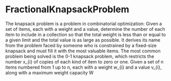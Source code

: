 # FractionalKnapsackProblem
The knapsack problem is a problem in combinatorial optimization: Given a set of items, each with a weight and a value, determine the number of each item to include in a collection so that the total weight is less than or equal to a given limit and the total value is as large as possible. It derives its name from the problem faced by someone who is constrained by a fixed-size knapsack and must fill it with the most valuable items. The most common problem being solved is the 0-1 knapsack problem, which restricts the number x_{i} of copies of each kind of item to zero or one. Given a set of n items numbered from 1 up to n, each with a weight w_{i} and a value v_{i}, along with a maximum weight capacity W
